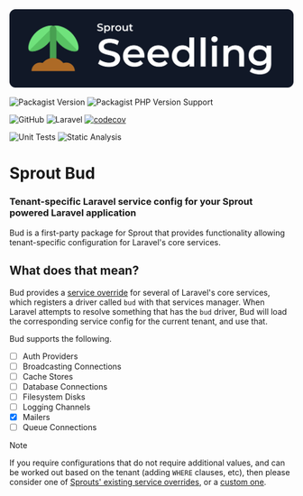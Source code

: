 <img src="sprout.png">

![Packagist Version](https://img.shields.io/packagist/v/sprout/bud)
![Packagist PHP Version Support](https://img.shields.io/packagist/php-v/sprout/bud)

![GitHub](https://img.shields.io/github/license/sprout-laravel/bud)
![Laravel](https://img.shields.io/badge/laravel-11.x-red.svg)
[![codecov](https://codecov.io/gh/sprout-laravel/bud/branch/main/graph/badge.svg?token=FHJ41NQMTA)](https://codecov.io/gh/sprout-laravel/bud)

![Unit Tests](https://github.com/sprout-laravel/bud/actions/workflows/tests.yml/badge.svg)
![Static Analysis](https://github.com/sprout-laravel/bud/actions/workflows/static-analysis.yml/badge.svg)

# Sprout Bud

### Tenant-specific Laravel service config for your Sprout powered Laravel application

Bud is a first-party package for Sprout
that provides functionality allowing tenant-specific configuration for Laravel's core services.

## What does that mean?

Bud provides a [service override](https://sprout.ollieread.com/docs/service-overrides) for several of Laravel's core
services,
which registers a driver called `bud` with that services manager.
When Laravel attempts to resolve something that has the `bud` driver,
Bud will load the corresponding service config for the current tenant, and use that.

Bud supports the following.

- [ ] Auth Providers
- [ ] Broadcasting Connections
- [ ] Cache Stores
- [ ] Database Connections
- [ ] Filesystem Disks
- [ ] Logging Channels
- [x] Mailers
- [ ] Queue Connections

> [!NOTE]
> If you require configurations that do not require additional values,
> and can be worked out based on the tenant (adding `WHERE` clauses, etc),
> then please consider one of [Sprouts'
> existing service overrides](https://sprout.ollieread.com/docs/1.x/service-overrides#provided-implementations),
> or a [custom one](https://sprout.ollieread.com/docs/1.x/custom-service-override).
